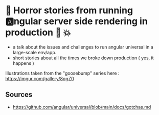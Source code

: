 # 👻 Horror stories from running 🅰️ngular server side rendering in production 🚀 💥

- a talk about the issues and challenges to run angular universal in a large-scale env/app.
- short stories about all the times we broke down production ( yes, it happens ) 

Illustrations taken from the "goosebump" series here : <https://imgur.com/gallery/8qgZ0>

## Sources

- <https://github.com/angular/universal/blob/main/docs/gotchas.md>


